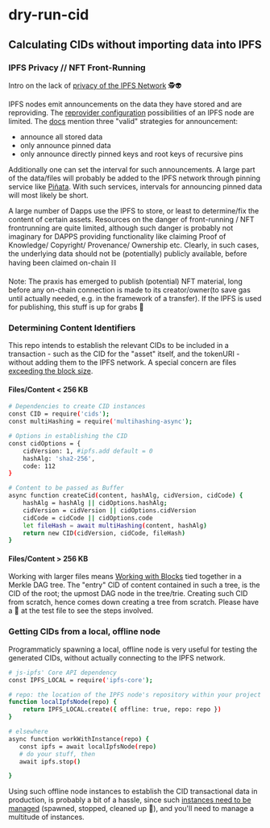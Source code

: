 # dry-run-cid
## Calculating CIDs without importing data into IPFS

### IPFS Privacy // NFT Front-Running 

Intro on the lack of [privacy of the IPFS Network](https://docs.ipfs.io/concepts/privacy/) :detective::alien: 

IPFS nodes emit announcements on the data they have stored and are reproviding. The [reprovider configuration](https://docs.ipfs.io/how-to/configure-node/) possibilities of an IPFS node are limited. The [docs](https://docs.ipfs.io/how-to/configure-node/) mention three "valid" strategies for announcement:

- announce all stored data
- only announce pinned data
- only announce directly pinned keys and root keys of recursive pins

Additionally one can set the interval for such announcements. A large part of the data/files will probably be added to the IPFS network through pinning service like [Piñata](https://pinata.cloud/). With such services, intervals for announcing pinned data will most likely be short.

A large number of Dapps use the IPFS to store, or least to determine/fix the content of certain assets. Resources on the danger of front-running / NFT frontrunning are quite limited, although such danger is probably not imaginary for DAPPS providing functionality like claiming Proof of Knowledge/ Copyright/ Provenance/ Ownership etc. Clearly, in such cases, the underlying data should not be (potentially) publicly available, before having been claimed on-chain :chains:

Note: The praxis has emerged to publish (potential) NFT material, long before any on-chain connection is made to its creator/owner(to save gas until actually needed, e.g. in the framework of a transfer). If the IPFS is used for publishing, this stuff is up for grabs :supervillain:


### Determining Content Identifiers

This repo intends to establish the relevant CIDs to be included in a transaction - such as the CID for the "asset" itself, and the tokenURI - without adding them to the IPFS network. A special concern are files [exceeding the block size](https://docs.ipfs.io/how-to/work-with-blocks/).

#### Files/Content < 256 KB

```bash
# Dependencies to create CID instances 
const CID = require('cids');
const multiHashing = require('multihashing-async');

# Options in establishing the CID 
const cidOptions = {
    cidVersion: 1, #ipfs.add default = 0 
    hashAlg: 'sha2-256', 
    code: 112
}

# Content to be passed as Buffer
async function createCid(content, hashAlg, cidVersion, cidCode) {
    hashAlg = hashAlg || cidOptions.hashAlg;
    cidVersion = cidVersion || cidOptions.cidVersion
    cidCode = cidCode || cidOptions.code
    let fileHash = await multiHashing(content, hashAlg)
    return new CID(cidVersion, cidCode, fileHash)
}
```

#### Files/Content > 256 KB

Working with larger files means [Working with Blocks](https://docs.ipfs.io/how-to/work-with-blocks/) tied together in a Merkle DAG tree. The "entry" CID of content contained in such a tree, is the CID of the root; the upmost DAG node in the tree/trie. Creating such CID from scratch, hence comes down creating a tree from scratch. Please have a :eyes: at the test file to see the steps involved.

### Getting CIDs from a local, offline node

Programmaticly spawning a local, offline node is very useful for testing the generated CIDs, without actually connecting to the IPFS network.

```bash
# js-ipfs' Core API dependency
const IPFS_LOCAL = require('ipfs-core');

# repo: the location of the IPFS node's repository within your project
function localIpfsNode(repo) {
    return IPFS_LOCAL.create({ offline: true, repo: repo })
}

# elsewhere 
async function workWithInstance(repo) {
   const ipfs = await localIpfsNode(repo)
   # do your stuff, then
   await ipfs.stop()

}
```
Using such offline node instances to establish the CID transactional data in production, is probably a bit of a hassle, since such [instances need to be managed](https://github.com/ipfs/js-ipfsd-ctl) (spawned, stopped, cleaned up :broom:), and you'll need to manage a multitude of instances.  

